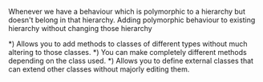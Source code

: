Whenever we have a behaviour which is polymorphic to a hierarchy but doesn't belong in that hierarchy.
Adding polymorphic behaviour to existing hierarchy without changing those  hierarchy 

 
*) Allows you to add methods to classes of different types without much altering to those classes.
*) You can make completely different methods depending on the class used.
*) Allows you to define external classes that can extend other classes without majorly editing them.